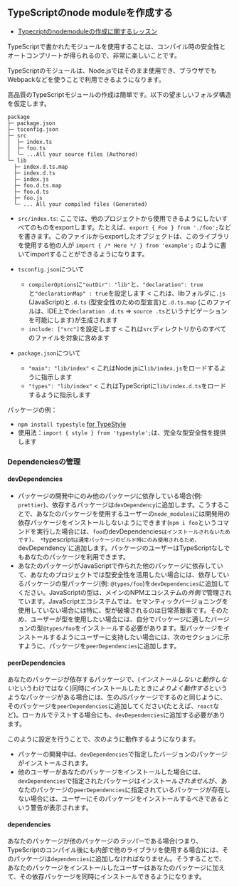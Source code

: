 ## TypeScriptのnode moduleを作成する

* [Typecriptのnodemoduleの作成に関するレッスン](https://egghead.io/lessons/typescript-create-high-quality-npm-packages-using-typescript)

TypeScriptで書かれたモジュールを使用することは、コンパイル時の安全性とオートコンプリートが得られるので、非常に楽しいことです。

TypeScriptのモジュールは、Node.jsではそのまま使用でき、ブラウザでもWebpackなどを使うことで利用できるようになります。

高品質のTypeScriptモジュールの作成は簡単です。以下の望ましいフォルダ構造を仮定します。

```text
package
├─ package.json
├─ tsconfig.json
├─ src
│  ├─ index.ts
│  ├─ foo.ts
│  └─ ...All your source files (Authored)
└─ lib
  ├─ index.d.ts.map
  ├─ index.d.ts
  ├─ index.js
  ├─ foo.d.ts.map
  ├─ foo.d.ts
  ├─ foo.js
  └─ ... All your compiled files (Generated)
```

* `src/index.ts`: ここでは、他のプロジェクトから使用できるようにしたいすべてのものをexportします。たとえば、`export { Foo } from './foo';`などを書きます。このファイルからexportしたオブジェクトは、このライブラリを使用する他の人が `import { /* Here */ } from 'example';` のように書いてimportすることができるようになります。

* `tsconfig.json`について
  * `compilerOptions`に`"outDir": "lib"`と、`"declaration": true`と`"declarationMap" : true`を設定します < これは、libフォルダに`.js` (JavaScript)と`.d.ts` (型安全性のための型宣言)と`.d.ts.map` (このファイルは、IDE上で`declaration .d.ts` => `source .ts`というナビゲーションを可能にします)が生成されます
  * `include: ["src"]`を設定します < これは`src`ディレクトリからのすべてのファイルを対象に含めます

* `package.json`について
  * `"main": "lib/index"` < これはNode.jsに`lib/index.js`をロードするように指示します
  * `"types": "lib/index"` < これはTypeScriptに`lib/index.d.ts`をロードするように指示します


パッケージの例：
* `npm install typestyle` [for TypeStyle](https://www.npmjs.com/package/typestyle)
* 使用法：`import { style } from 'typestyle';`は、完全な型安全性を提供します

### Dependenciesの管理

#### devDependencies

* パッケージの開発中にのみ他のパッケージに依存している場合(例: `prettier`)、依存するパッケージは`devDependency`に追加します。こうすることで、あなたのパッケージを使用するユーザーの`node_modules`には開発用の依存パッケージをインストールしないようにできます(`npm i foo`というコマンドを実行した場合には、`foo`のdevDependencies`はインストールされないためです)。
*`typescript`は通常パッケージのビルド時にのみ使用されるため、`devDependency`に追加します。パッケージのユーザーはTypeScriptなしでもあなたのパッケージを利用できます。
* あなたのパッケージがJavaScriptで作られた他のパッケージに依存していて、あなたのプロジェクトでは型安全性を活用したい場合には、依存しているパッケージの型パッケージ(例: `@types/foo`)を`devDependencies`に追加してください。JavaScriptの型は、メインのNPMエコシステムの*外側で*管理されています。JavaScriptエコシステムでは、セマンティックバージョニングを使用していない場合には特に、型が破壊されるのは日常茶飯事です。そのため、ユーザーが型を使用したい場合には、自分でパッケージに適したバージョンの型`@types/foo`をインストールする必要があります。型パッケージをインストールするようにユーザーに支持したい場合には、次のセクションに示すように、パッケージを`peerDependencies`に追加します。

#### peerDependencies

あなたのパッケージが依存するパッケージで、(*インストールしないと動作しない*というわけではなく)同時にインストールしたときに*よりよく動作する*というようなパッケージがある場合には、生のJSパッケージでするのと同じように、そのパッケージを`peerDependencies`に追加してください(たとえば、`react`など)。ローカルでテストする場合にも、`devDependencies`に追加する必要があります。

このように設定を行うことで、次のように動作するようになります。
* パッケーの開発中は、`devDependencies`で指定したバージョンのパッケージがインストールされます。
* 他のユーザーがあなたのパッケージをインストールした場合には、`devDependencies`で指定されたパッケージはインストール*されません*が、あなたのパッケージの`peerDependencies`に指定されているパッケージが存在しない場合には、ユーザーにそのパッケージをインストールするべきであるという警告が表示されます。

#### dependencies

あなたのパッケージが他のパッケージの*ラッパー*である場合(つまり、TypeScriptのコンパイル後にも内部で他のライブラリを使用する場合)には、そのパッケージは`dependencies`に追加しなければなりません。そうすることで、あなたのパッケージをインストールしたユーザーはあなたのパッケージに加えて、その依存パッケージを同時にインストールできるようになります。
